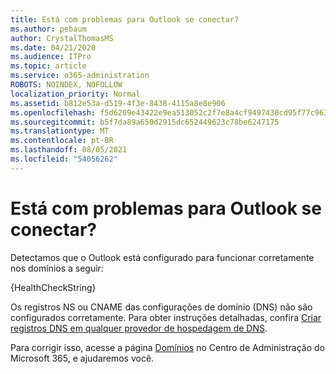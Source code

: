 ```yaml
---
title: Está com problemas para Outlook se conectar?
ms.author: pebaum
author: CrystalThomasMS
ms.date: 04/21/2020
ms.audience: ITPro
ms.topic: article
ms.service: o365-administration
ROBOTS: NOINDEX, NOFOLLOW
localization_priority: Normal
ms.assetid: b812e53a-d519-4f3e-8438-4115a8e8e906
ms.openlocfilehash: f5d6209e43422e9ea513052c2f7e8a4cf9497430cd95f77c9636a8b6dd03844c
ms.sourcegitcommit: b5f7da89a650d2915dc652449623c78be6247175
ms.translationtype: MT
ms.contentlocale: pt-BR
ms.lasthandoff: 08/05/2021
ms.locfileid: "54056262"
---
```

# <a name="having-issues-getting-outlook-to-connect"></a>Está com problemas para Outlook se conectar?

Detectamos que o Outlook está configurado para funcionar corretamente nos domínios a seguir:
  
{HealthCheckString}
  
Os registros NS ou CNAME das configurações de domínio (DNS) não são configurados corretamente. Para obter instruções detalhadas, confira [Criar registros DNS em qualquer provedor de hospedagem de DNS](https://docs.microsoft.com/microsoft-365/admin/get-help-with-domains/create-dns-records-at-any-dns-hosting-provider). 
  
Para corrigir isso, acesse a página [Domínios](https://admin.microsoft.com/adminportal/home#/Domains) no Centro de Administração do Microsoft 365, e ajudaremos você. 

  

